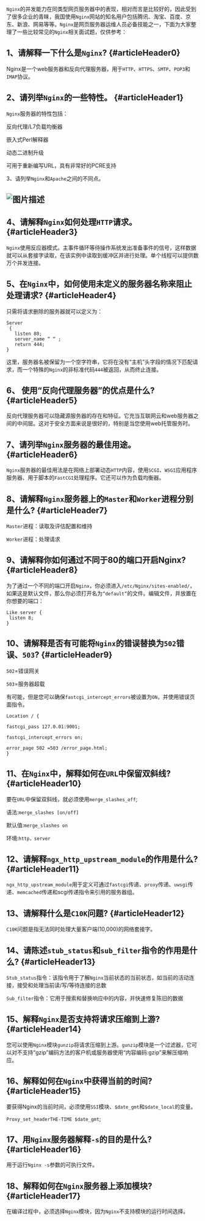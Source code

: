 `Nginx`的并发能力在同类型网页服务器中的表现，相对而言是比较好的，因此受到了很多企业的青睐，我国使用`Nginx`网站的知名用户包括腾讯、淘宝、百度、京东、新浪、网易等等。`Nginx`是网页服务器运维人员必备技能之一，下面为大家整理了一些比较常见的`Nginx`相关面试题，仅供参考：

## 1、请解释一下什么是`Nginx`? {#articleHeader0}

Nginx是一个web服务器和反向代理服务器，用于`HTTP`、`HTTPS`、`SMTP`、`POP3`和`IMAP`协议。

## 2、请列举`Nginx`的一些特性。 {#articleHeader1}

`Nginx`服务器的特性包括：

反向代理/L7负载均衡器

嵌入式Perl解释器

动态二进制升级

可用于重新编写URL，具有非常好的PCRE支持

3、请列举`Nginx`和`Apache`之间的不同点。

## ![](https://segmentfault.com/img/bVSXRa?w=640&h=367 "图片描述")

## 4、请解释`Nginx`如何处理`HTTP`请求。 {#articleHeader3}

`Nginx`使用反应器模式。主事件循环等待操作系统发出准备事件的信号，这样数据就可以从套接字读取，在该实例中读取到缓冲区并进行处理。单个线程可以提供数万个并发连接。

## 5、在`Nginx`中，如何使用未定义的服务器名称来阻止处理请求? {#articleHeader4}

只需将请求删除的服务器就可以定义为：

```
Server
 {
   listen 80;
   server_name “ “ ;
   return 444;
}
```

这里，服务器名被保留为一个空字符串，它将在没有“主机”头字段的情况下匹配请求，而一个特殊的`Nginx`的非标准代码`444`被返回，从而终止连接。

## 6、 使用“反向代理服务器”的优点是什么? {#articleHeader5}

反向代理服务器可以隐藏源服务器的存在和特征。它充当互联网云和web服务器之间的中间层。这对于安全方面来说是很好的，特别是当您使用web托管服务时。

## 7、请列举`Nginx`服务器的最佳用途。 {#articleHeader6}

`Nginx`服务器的最佳用法是在网络上部署动态`HTTP`内容，使用`SCGI`、`WSGI`应用程序服务器、用于脚本的`FastCGI`处理程序。它还可以作为负载均衡器。

## 8、请解释`Nginx`服务器上的`Master`和`Worker`进程分别是什么? {#articleHeader7}

`Master`进程：读取及评估配置和维持

`Worker`进程：处理请求

## 9、请解释你如何通过不同于80的端口开启Nginx? {#articleHeader8}

为了通过一个不同的端口开启`Nginx`，你必须进入`/etc/Nginx/sites-enabled/`，如果这是默认文件，那么你必须打开名为`“default”`的文件。编辑文件，并放置在你想要的端口：

```
Like server { 
 listen 8;
}
```

## 10、请解释是否有可能将`Nginx`的错误替换为`502`错误、`503`? {#articleHeader9}

`502`=错误网关

`503`=服务器超载

有可能，但是您可以确保`fastcgi_intercept_errors`被设置为`ON`，并使用错误页面指令。

```
Location / {

fastcgi_pass 127.0.01:9001;

fastcgi_intercept_errors on;

error_page 502 =503 /error_page.html;
}
```

## 11、在`Nginx`中，解释如何在`URL`中保留双斜线? {#articleHeader10}

要在`URL`中保留双斜线，就必须使用`merge_slashes_off`;

语法:`merge_slashes [on/off]`

默认值:`merge_slashes on`

环境:`http，server`

## 12、请解释`ngx_http_upstream_module`的作用是什么? {#articleHeader11}

`ngx_http_upstream_module`用于定义可通过`fastcgi`传递、`proxy`传递、`uwsgi`传递、`memcached`传递和scgi传递指令来引用的服务器组。

## 13、请解释什么是`C10K`问题? {#articleHeader12}

`C10K`问题是指无法同时处理大量客户端\(10,000\)的网络套接字。

## 14、请陈述`stub_status`和`sub_filter`指令的作用是什么? {#articleHeader13}

`Stub_status`指令：该指令用于了解`Nginx`当前状态的当前状态，如当前的活动连接，接受和处理当前读/写/等待连接的总数

`Sub_filter`指令：它用于搜索和替换响应中的内容，并快速修复陈旧的数据

## 15、解释`Nginx`是否支持将请求压缩到上游? {#articleHeader14}

您可以使用`Nginx`模块`gunzip`将请求压缩到上游。`gunzip`模块是一个过滤器，它可以对不支持“gzip”编码方法的客户机或服务器使用“内容编码:gzip”来解压缩响应。

## 16、解释如何在`Nginx`中获得当前的时间? {#articleHeader15}

要获得Nginx的当前时间，必须使用`SSI`模块、`$date_gmt`和`$date_local`的变量。

`Proxy_set_headerTHE-TIME $date_gmt`;

## 17、用`Nginx`服务器解释`-s`的目的是什么? {#articleHeader16}

用于运行`Nginx -s`参数的可执行文件。

## 18、解释如何在`Nginx`服务器上添加模块? {#articleHeader17}

在编译过程中，必须选择`Nginx`模块，因为`Nginx`不支持模块的运行时间选择。

